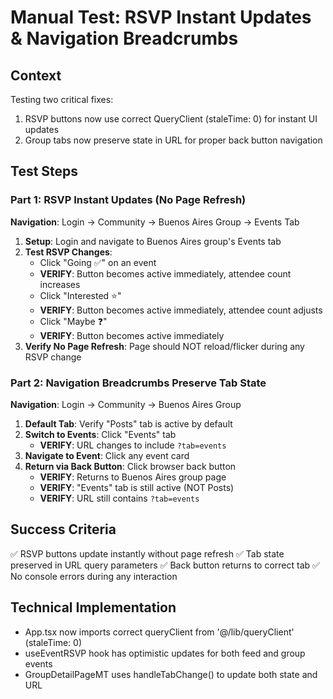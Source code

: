 # Manual Test: RSVP Instant Updates & Navigation Breadcrumbs

## Context
Testing two critical fixes:
1. RSVP buttons now use correct QueryClient (staleTime: 0) for instant UI updates
2. Group tabs now preserve state in URL for proper back button navigation

## Test Steps

### Part 1: RSVP Instant Updates (No Page Refresh)
**Navigation**: Login → Community → Buenos Aires Group → Events Tab

1. **Setup**: Login and navigate to Buenos Aires group's Events tab
2. **Test RSVP Changes**:
   - Click "Going ✅" on an event
   - **VERIFY**: Button becomes active immediately, attendee count increases
   - Click "Interested ⭐"
   - **VERIFY**: Button becomes active immediately, attendee count adjusts
   - Click "Maybe ❓"
   - **VERIFY**: Button becomes active immediately
3. **Verify No Page Refresh**: Page should NOT reload/flicker during any RSVP change

### Part 2: Navigation Breadcrumbs Preserve Tab State
**Navigation**: Login → Community → Buenos Aires Group

1. **Default Tab**: Verify "Posts" tab is active by default
2. **Switch to Events**: Click "Events" tab
   - **VERIFY**: URL changes to include `?tab=events`
3. **Navigate to Event**: Click any event card
4. **Return via Back Button**: Click browser back button
   - **VERIFY**: Returns to Buenos Aires group page
   - **VERIFY**: "Events" tab is still active (NOT Posts)
   - **VERIFY**: URL still contains `?tab=events`

## Success Criteria
✅ RSVP buttons update instantly without page refresh
✅ Tab state preserved in URL query parameters
✅ Back button returns to correct tab
✅ No console errors during any interaction

## Technical Implementation
- App.tsx now imports correct queryClient from '@/lib/queryClient' (staleTime: 0)
- useEventRSVP hook has optimistic updates for both feed and group events
- GroupDetailPageMT uses handleTabChange() to update both state and URL
